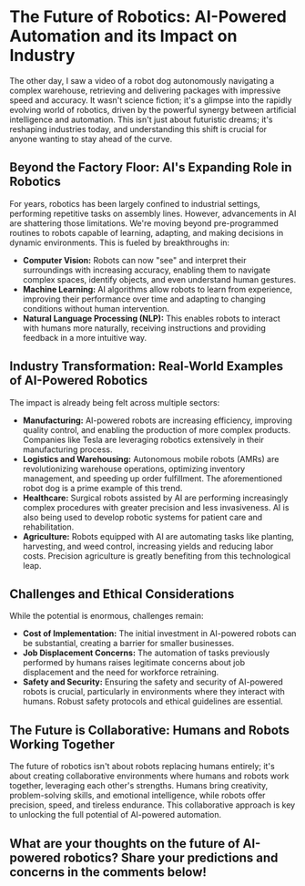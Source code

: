 # The Future of Robotics: AI-Powered Automation and its Impact on Industry

The other day, I saw a video of a robot dog autonomously navigating a complex warehouse, retrieving and delivering packages with impressive speed and accuracy.  It wasn't science fiction; it's a glimpse into the rapidly evolving world of robotics, driven by the powerful synergy between artificial intelligence and automation.  This isn't just about futuristic dreams; it's reshaping industries today, and understanding this shift is crucial for anyone wanting to stay ahead of the curve.

## Beyond the Factory Floor: AI's Expanding Role in Robotics

For years, robotics has been largely confined to industrial settings, performing repetitive tasks on assembly lines.  However, advancements in AI are shattering those limitations. We're moving beyond pre-programmed routines to robots capable of learning, adapting, and making decisions in dynamic environments. This is fueled by breakthroughs in:

* **Computer Vision:** Robots can now "see" and interpret their surroundings with increasing accuracy, enabling them to navigate complex spaces, identify objects, and even understand human gestures.
* **Machine Learning:** AI algorithms allow robots to learn from experience, improving their performance over time and adapting to changing conditions without human intervention.
* **Natural Language Processing (NLP):** This enables robots to interact with humans more naturally, receiving instructions and providing feedback in a more intuitive way.


## Industry Transformation:  Real-World Examples of AI-Powered Robotics

The impact is already being felt across multiple sectors:

* **Manufacturing:**  AI-powered robots are increasing efficiency, improving quality control, and enabling the production of more complex products.  Companies like Tesla are leveraging robotics extensively in their manufacturing process.
* **Logistics and Warehousing:**  Autonomous mobile robots (AMRs) are revolutionizing warehouse operations, optimizing inventory management, and speeding up order fulfillment.  The aforementioned robot dog is a prime example of this trend.
* **Healthcare:**  Surgical robots assisted by AI are performing increasingly complex procedures with greater precision and less invasiveness.  AI is also being used to develop robotic systems for patient care and rehabilitation.
* **Agriculture:**  Robots equipped with AI are automating tasks like planting, harvesting, and weed control, increasing yields and reducing labor costs.  Precision agriculture is greatly benefiting from this technological leap.


## Challenges and Ethical Considerations

While the potential is enormous, challenges remain:

* **Cost of Implementation:** The initial investment in AI-powered robots can be substantial, creating a barrier for smaller businesses.
* **Job Displacement Concerns:**  The automation of tasks previously performed by humans raises legitimate concerns about job displacement and the need for workforce retraining.
* **Safety and Security:** Ensuring the safety and security of AI-powered robots is crucial, particularly in environments where they interact with humans.  Robust safety protocols and ethical guidelines are essential.


## The Future is Collaborative: Humans and Robots Working Together

The future of robotics isn't about robots replacing humans entirely; it's about creating collaborative environments where humans and robots work together, leveraging each other's strengths.  Humans bring creativity, problem-solving skills, and emotional intelligence, while robots offer precision, speed, and tireless endurance. This collaborative approach is key to unlocking the full potential of AI-powered automation.


## What are your thoughts on the future of AI-powered robotics?  Share your predictions and concerns in the comments below!
